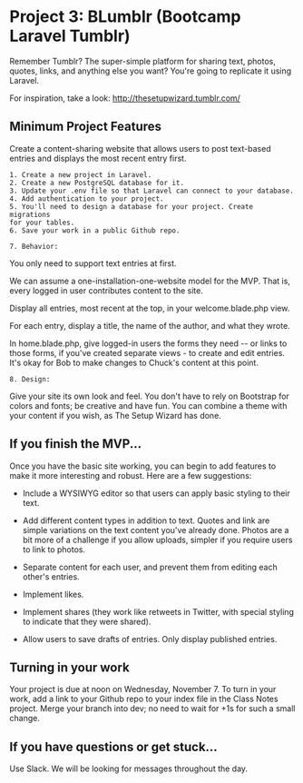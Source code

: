 # Project 3: BLumblr (Bootcamp Laravel Tumblr)

Remember Tumblr? The super-simple platform for sharing text, photos, quotes,
links, and anything else you want? You're going to replicate it using Laravel.

For inspiration, take a look: http://thesetupwizard.tumblr.com/

## Minimum Project Features

Create a content-sharing website that allows users to post text-based entries
and displays the most recent entry first.

```
1. Create a new project in Laravel.
2. Create a new PostgreSQL database for it.
3. Update your .env file so that Laravel can connect to your database.
4. Add authentication to your project.
5. You'll need to design a database for your project. Create migrations
for your tables.
6. Save your work in a public Github repo.
```

```
7. Behavior:
```

You only need to support text entries at first.

We can assume a one-installation-one-website model for the MVP. That is, every
logged in user contributes content to the site.

Display all entries, most recent at the top, in your welcome.blade.php view.

For each entry, display a title, the name of the author, and what they wrote.

In home.blade.php, give logged-in users the forms they need -- or links to those
forms, if you've created separate views - to create and edit entries. It's okay
for Bob to make changes to Chuck's content at this point.

```
8. Design:
```

Give your site its own look and feel. You don't have to rely on Bootstrap for
colors and fonts; be creative and have fun. You can combine a theme with your
content if you wish, as The Setup Wizard has done.

## If you finish the MVP...

Once you have the basic site working, you can begin to add features to make it
more interesting and robust. Here are a few suggestions:

* Include a WYSIWYG editor so that users can apply basic styling to their text.

* Add different content types in addition to text. Quotes and link are simple
variations on the text content you've already done. Photos are a bit more of a
challenge if you allow uploads, simpler if you require users to link to photos.

* Separate content for each user, and prevent them from editing each other's
entries.

* Implement likes.

* Implement shares (they work like retweets in Twitter, with special styling to
indicate that they were shared).

* Allow users to save drafts of entries. Only display published entries.

## Turning in your work

Your project is due at noon on Wednesday, November 7. To turn in your work,
add a link to your Github repo to your index file in the Class Notes project.
Merge your branch into dev; no need to wait for +1s for such a small change.


## If you have questions or get stuck...

Use Slack. We will be looking for messages throughout the day.
